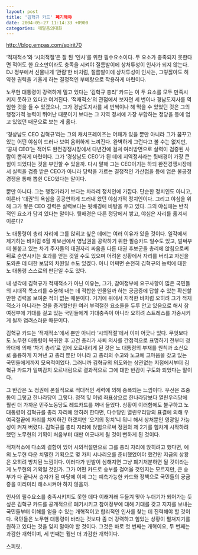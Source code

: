 ```yaml
---
layout: post
title: '김혁규 카드' 폐기해야
date: 2004-05-27 11:14:33 +0900
categories: 깨달음의대화
---
```

http://blog.empas.com/spirit70
  

  
‘적재적소’와 ‘시의적절’은 잘 된 ‘인사’를 위한 필수요소이다. 두 요소가 충족되지 못한다면 적어도 한 요소만이라도 충족을 시켜야 절름발이에 상처투성이 인사가 되지 않는다. DJ 정부에서 신물나게 ‘관람’한 바처럼, 절름발이에 상처투성이 인사는, 그렇잖아도 허약한 권력을 기울게 하는 결정적인 부메랑으로 작용하게 마련이다.
  

  
노무현 대통령이 강력하게 밀고 있다는 ‘김혁규 총리’ 카드는 이 두 요소를 모두 만족시키지 못하고 있다고 여겨진다. ‘적재적소’의 관점에서 보자면 세 번이나 경남도지사를 역임한 것을 들 수 있겠으나, 그가 경남도지사를 세 번씩이나 해 먹을 수 있었던 것은 그의 행정가적 능력이 뛰어난 때문이기 보다는 그 지역 정서에 가장 부합하는 정당을 등에 업고 있었던 때문으로 보는 게 옳다.
  

  
‘경상남도 CEO 김혁규’라는 그의 캐치프레이즈는 어패가 있을 뿐만 아니라 그가 꿈꾸고 있는 어떤 야심이 드러나 보여 음허하게 느껴진다. 완벽하게 그런다고 볼 수는 없지만, ‘공채 CEO’는 적어도 완전경쟁시장에서 다년간에 걸쳐 여러방면으로 실력이 검증된 사람이 뽑히게 마련이다. 그가 ‘경상남도 CEO’가 된 데에 지역정서라는 뒷배경이 가장 큰 힘이 되었다는 것을 부인할 수 있을까. 다시 말해 그는 CEO이기는 하되 완전경쟁시장에서 실력을 검증 받은 CEO가 아니라 당락을 가르는 결정적인 가산점을 등에 업은 불공정경쟁을 통해 뽑힌 CEO였다는 말이다.
  

  
뿐만 아니다. 그는 행정가라기 보다는 차라리 정치인에 가깝다. 단순한 정치인도 아니고, 이른바 ‘대권’의 욕심을 공공연하게 드러내 왔던 야심가적 정치인이다. 그리고 야심을 위해 그가 쌓은 CEO 경력은 실력보다는 뒷배경에 바탕을 두고 있다. 그의 야심에는 반칙적인 요소가 담겨 있다는 말이다. 뒷배경은 다른 정당에서 쌓고, 야심은 자리를 옮겨서 이룬다?
  

  
노 대통령이 총리 자리에 그를 앉히고 싶은 데에는 여러 이유가 있을 것이다. 일각에서 제기하는 바처럼 6월 재보선에서 영남권을 공략하기 위한 필승카드 일수도 있고, 벌써부터 불붙고 있는 차기 주자들의 대권자리 싸움을 다른 대권 후보군을 총리에 앉힘으로써 뒤로 순연시키는 효과를 얻는 것일 수도 있으며 어려운 상황에서 자리를 버리고 자신을 도와준 데 대한 보답의 차원일 수도 있겠다. 아니 어쩌면 순전히 김혁규의 능력에 대한 노 대통령 스스로의 판단일 수도 있다.
  

  
내 생각에 김혁규가 적재적소가 아닌 이유는, 그가, 참여정부에 요구사항이 많은 국민들의 시대적 목소리를 수용해 내는 데 적합한 인물일까 하는 궁금증에 답할 수 있는 확신할 만한 경력을 보여준 적이 없는 때문이다. 거기에 위에서 지적한 바처럼 오히려 그가 적재적소가 아니라는 것을 증거할만한 여러 부적절한 요소들을 두루 안고 있음으로 해서 참여정부에 기대를 걸고 있는 국민들에게 기대충족이 아니라 오히려 스트레스를 가중시키게 될까 염려스러운 때문이다.
  

  
김혁규 카드는 ‘적재적소’에서 뿐만 아니라 ‘시의적절’에서 이미 어긋나 있다. 무엇보다도 노무현 대통령이 복귀한 후 고건 총리가 사퇴 의사를 간접적으로 표명하기 전부터 청와대에 의해 ‘차기 총리’로 입에 오르내리게 된 것은 노 대통령의 부재를 원칙과 소신으로 훌륭하게 지켜낸 고 총리 뿐만 아니라 고 총리의 수고와 노고에 고마움을 갖고 있는 국민들에게까지 모욕적이었다. 그러니까 김혁규의 의도와는 상관없는 지점에서부터 김혁규 카드가 일찌감치 오르내림으로 결과적으로 그에 대한 반감이 구도화 되었다는 말이다.
  

  
그 반감은 노 정권에 본질적으로 적대적인 세력에 의해 증폭되는 느낌이다. 우선은 조중동이 그렇고 한나라당이 그렇다. 정책 및 이념 좌표상으로 한나라당보다 열린우리당에 훨씬 더 가까운 민주노동당도 레드카드를 꺼내 들었다. 상황이 이러함에도 불구하고 노 대통령이 김혁규를 총리 자리에 앉히려 한다면, 다수당인 열린우리당의 표결에 의해 우여곡절끝에 자리를 차지하긴 하겠지만 ‘오기의 정치’니 뭐니 해서 상처뿐인 영광일 가능성이 커져 버렸다. 김혁규를 총리 자리에 앉힘으로써 정권의 제 2기를 힘차게 시작하려 했던 노무현의 기획이 처음부터 대판 어긋나게 될 것이 뻔하게 된 것이다.
  

  
적재적소에 다소의 결함이 있어 시의적절만으로 그를 총리 자리에 앉히려고 했다면, 예의 노무현 다운 치밀한 기획으로 몇 가지 시나리오를 준비했었어야 했건만 지금의 상황은 오히려 방치된 느낌이다. 이러다가 반발이 심해지면 그냥 폐기처분하면 될 것이라는 게 노무현의 기획일 것인가. 그가 어떤 카드로 승부를 걸어올 것인지는 모르지만, 큰 승부가 다 끝나서 승자가 된 마당에 이제 그는 예측가능한 카드와 정책으로 국민들의 궁금증을 미리미리 해소시켜야 하지 않을까.
  

  
인사의 필수요소를 충족시키지도 못한 데다 이래저래 두들겨 맞아 누더기가 되어가는 듯 싶은 김혁규 카드를 공개적으로 폐기시키고 참여정부에 대해 기대를 갖고 지지를 보내는 국민들부터 이해를 얻을 수 있는 개혁적이고 합리적인 인사를 찾는 데 진력해야 할 것이다. 국민들은 노무현 대통령이 바라는 것보다 좀 더 강력하고 힘있는 상황이 펼쳐지기를 원하고 있다는 것을 잊지 말아야 할 것이다. 그것은 바로 첫 번째는 개혁이요, 두 번째는 과감한 개혁이며, 세 번째는 훨씬 더 과감한 개혁이다.
  

  
스피릿.